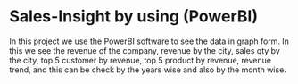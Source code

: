 # Sales-Insight by using (PowerBI)

In this project we use the PowerBI software to see the data in graph form. In this we see the revenue of the company, 
revenue by the city, sales qty by the city, top 5 customer by revenue, top 5 product by revenue, revenue trend, and this 
can be check by the years wise and also by the month wise. 
